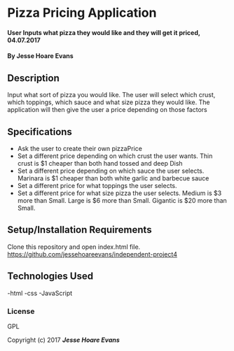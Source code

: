 # Pizza Pricing Application

#### User Inputs what pizza they would like and they will get it priced, 04.07.2017

#### By Jesse Hoare Evans

## Description

Input what sort of pizza you would like. The user will select which crust, which toppings, which sauce and what size pizza they would like. The application will then give the user a price depending on those factors

## Specifications

- Ask the user to create their own pizzaPrice
- Set a different price depending on which crust the user wants. Thin crust is $1 cheaper than both hand tossed and deep Dish
- Set a different price depending on which sauce the user selects. Marinara is $1 cheaper than both white garlic and barbecue sauce
- Set a different price for what toppings the user selects.
- Set a different price for what size pizza the user selects. Medium is $3 more than Small. Large is $6 more than Small. Gigantic is $20 more than Small.


## Setup/Installation Requirements

Clone this repository and open index.html file.
https://github.com/jessehoareevans/independent-project4

## Technologies Used

-html
-css
-JavaScript

### License

GPL

Copyright (c) 2017 **_Jesse Hoare Evans_**

